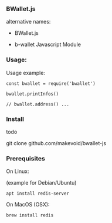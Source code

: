 ### BWallet.js

alternative names:

- BWallet.js

- b-wallet Javascript Module


### Usage:

Usage example:

    const bwallet = require('bwallet')

    bwallet.printInfos()

    // bwallet.address() ...


### Install

todo

  git clone github.com/makevoid/bwallet-js



### Prerequisites

On Linux:

(example for Debian/Ubuntu)

    apt install redis-server


On MacOS (OSX):

    brew install redis
